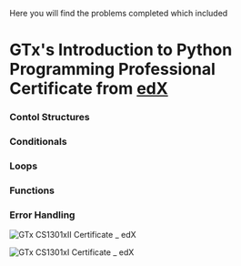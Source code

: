 Here you will find the problems completed which included

# GTx's Introduction to Python Programming Professional Certificate from [edX](https://www.edx.org/professional-certificate/introduction-to-python-programming)

### Contol Structures
### Conditionals
### Loops
### Functions
### Error Handling


![GTx CS1301xII Certificate _ edX](https://user-images.githubusercontent.com/32176320/120816283-9b4ae680-c51e-11eb-86fa-3483a1a49d63.png)



![GTx CS1301xI Certificate _ edX](https://user-images.githubusercontent.com/32176320/120817203-83279700-c51f-11eb-976a-b144d4a24e15.png)





